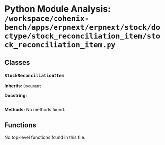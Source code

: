 # Python Module Analysis: `/workspace/cohenix-bench/apps/erpnext/erpnext/stock/doctype/stock_reconciliation_item/stock_reconciliation_item.py`

## Classes

### `StockReconciliationItem`
**Inherits:** `Document`


**Docstring:**
```

```

**Methods:**
No methods found.




## Functions

No top-level functions found in this file.
